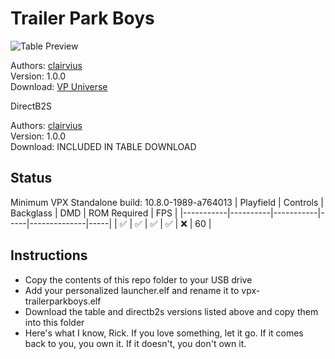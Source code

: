 # Trailer Park Boys

![Table Preview](https://vpuniverse.com/screenshots/monthly_2024_06/Screenshot(9).png.2c7814c48928dd5bc3e4ef0e6daec6f4.png)

Authors: [clairvius](https://vpuniverse.com/profile/16134-clairvius/)  
Version: 1.0.0  
Download: [VP Universe](https://vpuniverse.com/files/file/20407-trailer-park-boys-pin-ballers-clairvius-2024/)  

DirectB2S

Authors: [clairvius](https://vpuniverse.com/profile/16134-clairvius/)  
Version: 1.0.0  
Download: INCLUDED IN TABLE DOWNLOAD  


## Status 

Minimum VPX Standalone build: 10.8.0-1989-a764013
| Playfield | Controls | Backglass | DMD | ROM Required | FPS | 
|-----------|----------|-----------|-----|--------------|-----|
| :white_check_mark: | :white_check_mark: | :white_check_mark: | :white_check_mark: | :x: | 60 |

## Instructions

- Copy the contents of this repo folder to your USB drive
- Add your personalized launcher.elf and rename it to vpx-trailerparkboys.elf
- Download the table and directb2s versions listed above and copy them into this folder
- Here's what I know, Rick. If you love something, let it go. If it comes back to you, you own it. If it doesn't, you don't own it.
